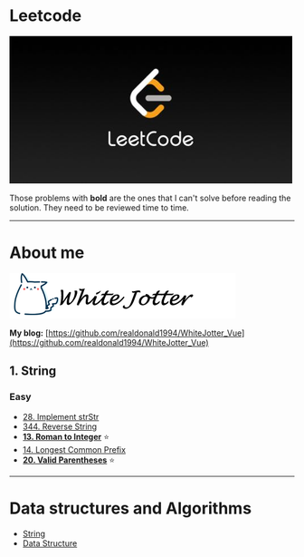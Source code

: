 # Leetcode 

![](https://raw.githubusercontent.com/realdonald1994/blog-resources/master/img/leetcode.jpeg)

Those problems with **bold** are the ones that I can't solve before reading the solution. They need to be
reviewed time to time.

---
# About me
![wjlogo.png](https://raw.githubusercontent.com/realdonald1994/blog-resources/master/img/blog.png)

**My blog:** [https://github.com/realdonald1994/WhiteJotter_Vue](https://github.com/realdonald1994/WhiteJotter_Vue)

## 1. String
### Easy
- [28. Implement strStr](./docs/notes/String/easy/28_Implement%20strStr().md)
- [344. Reverse String](https://github.com/realdonald1994/LeetCode/blob/master/docs/notes/String/easy/344_reverse_string.md)
- **[13. Roman to Integer](./docs/notes/String/easy/13_Roman_ToInteger.md)** :star:
- [14. Longest Common Prefix](./docs/notes/String/easy/14_Longest_Common_Prefix.md)
- **[20. Valid Parentheses](./docs/notes/String/easy/20_Valid_Parentheses.md)** :star:

---

# Data structures and Algorithms
- [String](./thinkings/string.md)
- [Data Structure](./thinkings/Data_Structure.md)


